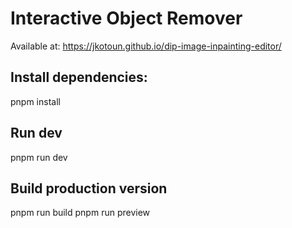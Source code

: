 # Interactive Object Remover
Available at: https://jkotoun.github.io/dip-image-inpainting-editor/
## Install dependencies:
pnpm install
## Run dev
pnpm run dev
## Build production version
pnpm run build 
pnpm run preview
